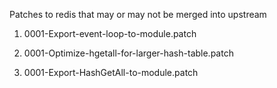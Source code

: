 Patches to redis that may or may not be merged into upstream

1. 0001-Export-event-loop-to-module.patch

2. 0001-Optimize-hgetall-for-larger-hash-table.patch

3. 0001-Export-HashGetAll-to-module.patch
